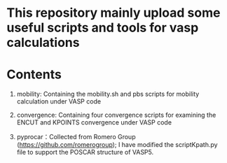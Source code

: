 # This repository mainly upload some useful scripts and tools for vasp calculations
# Contents

1. mobility: Containing the mobility.sh and pbs scripts for mobility calculation under VASP code

2. convergence: Containing four convergence scripts for examining the ENCUT and KPOINTS convergence under VASP code

3. pyprocar：Collected from Romero Group (https://github.com/romerogroup); 
   I have modified the scriptKpath.py file to support the POSCAR structure of VASP5.

